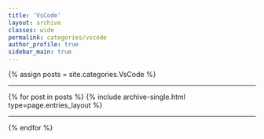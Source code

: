 ```yaml
---
title: 'VsCode'
layout: archive
classes: wide
permalink: categories/vscode
author_profile: true
sidebar_main: true
---
```


{% assign posts = site.categories.VsCode %}<hr />
{% for post in posts %} {% include archive-single.html type=page.entries_layout %} <hr/>{% endfor %}

&nbsp;
